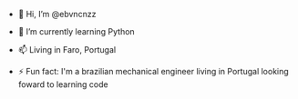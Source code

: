 - 👋 Hi, I’m @ebvncnzz

- 🌱 I’m currently learning Python
- 📫 Living in Faro, Portugal

- ⚡ Fun fact: I'm a brazilian mechanical engineer living in Portugal looking foward to learning code

<!---
ebvncnzz/ebvncnzz is a ✨ special ✨ repository because its `README.md` (this file) appears on your GitHub profile.
You can click the Preview link to take a look at your changes.
--->
